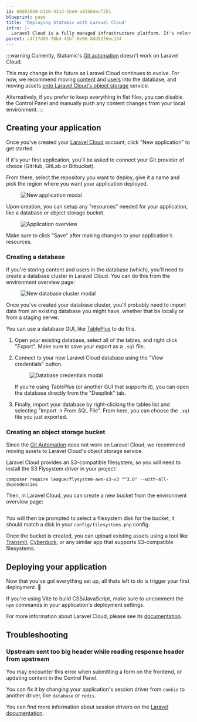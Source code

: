 ```yaml
---
id: 68d936b0-b1b0-431d-bbe0-a8356decf251
blueprint: page
title: 'Deploying Statamic with Laravel Cloud'
intro: |-
  Laravel Cloud is a fully managed infrastructure platform. It's relentlessly optimized for Laravel and PHP. It's our favorite way to deploy Statamic sites that need to scale.
parent: c4f17d05-78bd-41bf-8e06-8dd52f6ec154
---
```


:::warning
Currently, Statamic's [Git automation](/git-automation) doesn't work on Laravel Cloud. 

This may change in the future as Laravel Cloud continues to evolve. For now, we recommend moving [content](/tips/storing-content-in-a-database) and [users](https://statamic.dev/tips/storing-users-in-a-database) into the database, and moving assets [onto Laravel Cloud's object storage](#creating-an-object-storage-bucket) service. 

Alternatively, if you prefer to keep everything in flat files, you can disable the Control Panel and manually push any content changes from your local environment.
:::


## Creating your application

Once you've created your [Laravel Cloud](https://app.laravel.cloud) account, click "New application" to get started.

If it's your first application, you'll be asked to connect your Git provider of choice (GitHub, GitLab or Bitbucket).

From there, select the repository you want to deploy, give it a name and pick the region where you want your application deployed.

<figure>
    <img src="/img/deployment-cloud-new-application.png" alt="New application modal">
</figure>

Upon creation, you can setup any "resources" needed for your application, like a database or object storage bucket.

<figure>
    <img src="/img/deployment-cloud-project-overview.png" alt="Application overview">
</figure>

Make sure to click "Save" after making changes to your application's resources.


### Creating a database

If you're storing content and users in the database (which), you'll need to create a database cluster in Laravel Cloud. You can do this from the environment overview page:

<figure>
    <img src="/img/deployment-cloud-new-database-cluster.png" alt="New database cluster modal">
</figure>

Once you've created your database cluster, you'll probably need to import data from an existing database you might have, whether that be locally or from a staging server.

You can use a database GUI, like [TablePlus](https://tableplus.com/) to do this.

1. Open your existing database, select all of the tables, and right click "Export". Make sure to save your export as a `.sql` file.
2. Connect to your new Laravel Cloud database using the "View credentials" button.

	<figure>
    	<img src="/img/deployment-cloud-db-credentials.png" alt="Database credentials modal">
	</figure>

	If you're using TablePlus (or another GUI that supports it), you can open the database directly from the "Deeplink" tab.    
3. Finally, import your database by right-clicking the tables list and selecting "Import -> From SQL File". From here, you can choose the `.sql` file you just exported.


### Creating an object storage bucket

Since the [Git Automation](/git-automation) does not work on Laravel Cloud, we recommend moving assets to Laravel Cloud's object storage service.

Laravel Cloud provides an S3-compatible filesystem, so you will need to install the S3 Flysystem driver in your project:

```
composer require league/flysystem-aws-s3-v3 "^3.0" --with-all-dependencies
```

Then, in Laravel Cloud, you can create a new bucket from the environment overview page:

<figure>
    <img src="/img/deployment-cloud-new-bucket.png" alt="">
</figure>

You will then be prompted to select a filesystem disk for the bucket, it should match a disk in your `config/filesystems.php` config. 

Once the bucket is created, you can upload existing assets using a tool like [Transmit](https://panic.com/transmit/), [Cyberduck](https://cyberduck.io/), or any similar app that supports S3-compatible filesystems.

## Deploying your application

Now that you've got everything set up, all thats left to do is trigger your first deployment. 🚀

If you're using Vite to build CSS/JavaScript, make sure to uncomment the `npm` commands in your application's deployment settings.

For more information about Laravel Cloud, please see its [documentation](https://cloud.laravel.com/docs).


## Troubleshooting

### Upstream sent too big header while reading response header from upstream

You may encounter this error when submitting a form on the frontend, or updating content in the Control Panel.

You can fix it by changing your application's session driver from `cookie` to another driver, like `database` or `redis`. 

You can find more information about session drivers on the [Laravel documentation](https://laravel.com/docs/12.x/session#introduction).